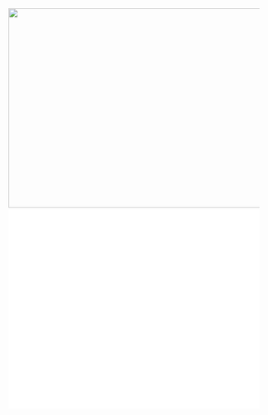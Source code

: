 <div align="center">
	<a href="https://zhuifengshen.github.io/">
		<img src="https://github-readme-stats.vercel.app/api?username=zhuifengshen&show_icons=true&hide=contribs&locale=en&title_color=fff&text_color=fff&icon_color=fff&bg_color=fc5c7d,6a82fb,05dfd7&include_all_commits=true" width="800" height="400">
	</a>
	<br>
	<a href="https://zhuifengshen.github.io/">
		<img src="header.svg" width="800" height="400">
	</a>
	<br>
</div>
